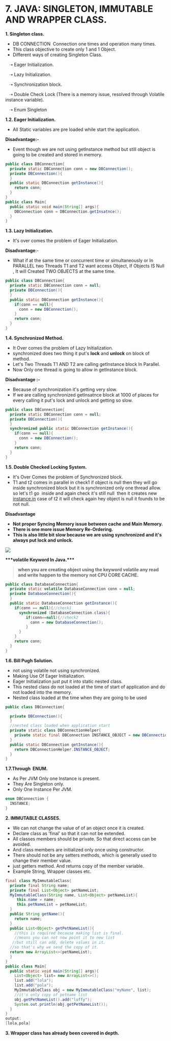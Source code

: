 # 7. JAVA: SINGLETON, IMMUTABLE AND WRAPPER CLASS.

**1\. Singleton class.**

*   DB CONNECTION  Connection one times and operation many times.
*   This class objective to create only 1 and 1 Object.
*   Different ways of creating Singleton Class.

   ➝ Eager Initialization.

   ➝ Lazy Initialization.

   ➝ Synchronization block.

   ➝ Double Check Lock (There is a memory issue, resolved through Volatile instance variable).

   ➝ Enum Singleton

  

**1.2. Eager Initialization.**

*   All Static variables are pre loaded while start the application.

**Disadvantage:-**

*   Event though we are not using getInstance method but still object is  going to be created and stored in memory.

  

```java
public class DBConnection{
  private static DBConnection conn = new DBConnection();
  private DBConnection(){
  }
  public static DBConnection getInstance(){
    return conn;
  }
}
public class Main{
  public static void main(String[] args){
    DBConnection conn = DBConnection.getInsatnce();    
  }
}
```

  

**1.3. Lazy Initialization.**

*   It's over comes the problem of Eager Initialization.

**Disadvantage**:-

*   What if at the same time or concurrent time or simultaneously or In PARALLEL two Threads T1 and T2 want access Object, If Objects IS Null , It will Created TWO OBJECTS at the same time.

  

```java
public class DBConnection{ 
  private static DBConnection conn = null;
  private DBConnection(){
  }
  public static DBConnection getInstance(){
    if(conn == null){
      conn = new DBConnection();
    }     
    return conn;
  }
}
```

  

**1.4. Synchronized Method.**

*   It Over comes the problem of Lazy Initialization.
*   synchronized does two thing it put's **lock** and **unlock** on block of method.
*   Let's Two Threads T1 AND T2 are calling getInstance block In Parallel.
*   Now Only one thread is going to allow in getInstance block.

**Disadvantage :-**

*   Because of synchronization it's getting very slow.
*   If we are calling synchronized getInsatnce block at 1000 of places for every calling it put's lock and unlock and getting so slow.

  

```java
public class DBConnection{ 
  private static DBConnection conn = null;
  private DBConnection(){
  }
  synchronized public static DBConnection getInstance(){
    if(conn == null){
      conn = new DBConnection();
    }    
    return conn;
  }
}
```

  

**1.5. Double Checked Locking System.**

*   It's Over Comes the problem of Synchronized block.
*   T1 and t2 comes in parallel in check1 if object is null then they will go inside synchronized block but it is synchronized only one thread allow. so let's t1 go  inside and again check it's still null  then it creates new [instance.in](http://instance.in) case of t2 it will check again hey object is null it founds to be not null.

**Disadvantage**

*   **Not proper Syncing Memory issue between cache and Main Memory.**
*   **There is one more issue Memory Re-Ordering.**
*   **This is also little bit slow because we are using synchronized and it's always put lock and unlock.**

![](https://t9016373936.p.clickup-attachments.com/t9016373936/177e4cdb-5fbc-4078-ac2a-f060ba91d3f5/image.png)

**\*\*\*volatile Keyword In Java.\*\*\***

> **when you are creating object using the keyword volatile any read and write happen to the memory not CPU CORE CACHE.**

  

```java
public class DatabaseConnection{ 
  private static volatile DatabaseConnection conn = null;
  private DatabaseConnection(){
  }
  public static DatabaseConnection getInstance(){
    if(conn == null){//check1
      synchronized (DatabaseConnection.class){
         if(conn==null){//check2
           conn = new DatabaseConnection();
         }          
      }
    }    
    return conn;
  }
}
```

  

**1.6. Bill Pugh Solution.**

*   not using volatile not using synchronized.
*   Making Use Of Eager Initialization.
*   Eager Initialization just put it into static nested class.
*   This nested class do not loaded at the time of start of application and do not loaded into the memory.
*   Nested class loaded at the time when they are going to be used

  

```java
public class DBConnection{ 

  private DBConnection(){
  }
  //nested class loaded when application start
  private static class DBConnectionHelper{
    private static final DBConnection INSTANCE_OBJECT = new DBConnection(); 
  }
  public static DBConnection getInstance(){
    return DBConnectionHelper.INSTANCE_OBJECT;
  }
}
```

  

**1.7.Through  ENUM.**

*   As Per JVM Only one Instance is present.
*   They Are Singleton only.
*   Only One Instance Per JVM.

  

```java
enum DBConnection {
  INSTANCE;
}
```

  

**2\. IMMUTABLE CLASSES.**

*   We can not change the value of of an object once it is created.
*   Declare class as 'final' so that it can not be extended.
*   All classes members should be private. So that direct access can be avoided.
*   And class members are initialized only once using constructor.
*   There should not be any setters methods, which is generally used to change their member value.
*   just getters method. And returns copy of the member variable.
*   Example String, Wrapper classes etc.

  

```java
final class MyImmutableClass{
  private final String name;
  private final List<Object> petNameList;
  MyImmutableClass(String name, List<Object> petNameList){
     this.name = name;
     this.petNameList = petNameList;
  } 
  public String getName(){
    return name;
  }  
  public List<Object> getPetNameList(){
    //this is required because making list is final.
    //means you can not now point it to new list
   //but still can add, delete values in it.
  //so that's why we send the copy of it.
  return new ArrayList<>(petNameList);  
  }   
}
public class Main{
  public static void main(String[] args){
    List<Object> list= new ArrayList<>(); 
    list.add("lola");
    list.add("pola");
    MyImmutableClass obj = new MyImmutableClass("myName", list);
    //it's only copy of petname list
    obj.getPetNameList().add("luffy");
    System.out.println(obj.getPetNameList());
  }
}
output:
[lola,pola] 
```

  

**3\. Wrapper class has already been covered in depth.**